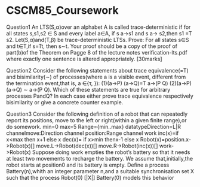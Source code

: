 # CSCM85_Coursework
Question1 
An LTS(S,α)over an alphabet A is called trace-deterministic if for all states s,s1,s2 ∈ S and every label a∈A, if s a→s1 and s a→ s2,then s1 =T s2. Let(S,α)and(T,β) be trace-deterministic LTSs. Prove: For all states s∈S and t∈T,if s=Tt, then s∼t. Your proof should be a copy of the proof of part(b)of the Theorem on Pagge 8 of the lecture notes verification-lts.pdf where exactly one sentence is altered appropriately. [30marks]

Question2 
Consider the following statements about trace equivalence(=T) and bisimilarity(∼) of processes(where a is a visible event, different from the termination event,that is, a ∈{τ, }): (1)(a→P) (a→Q)=T a→(P Q) (2)(a→P) (a→Q) ∼ a→(P Q). Which of these statements are true for arbitrary processes PandQ? In each case either prove trace equivalence respectively bisimilarity or give a concrete counter example.

Question3 
Consider the following definition of a robot that can repeatedly report its positions, move to the left or right(within a given finite range),or do somework.
min=0 max=5 
Range={min..max}
datatypeDirection=L|R 
channelmove:Direction 
channel position:Range 
channel work 
inc(x)=if x<max then x+1 else x 
dec(x)= if x>min thenx-1 else x 
Robot(x)=position.x->Robot(x)[]
  move.L->Robot(dec(x))[] 
  move.R->Robot(inc(x))[]
  work->Robot(x) 
Suppose doing work empties the robot’s battery so that it needs at least two movements to recharge the battery. We assume that,initially,the robot starts at position0 and its battery is empty. Define a process Battery(n),whith an integer parameter n,and a suitable synchronisation set X such that the process Robot(0) [|X|] Battery(0) models this behavior
